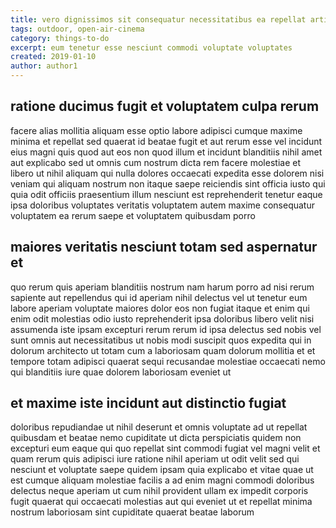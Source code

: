 ```yaml
---
title: vero dignissimos sit consequatur necessitatibus ea repellat article 4957
tags: outdoor, open-air-cinema
category: things-to-do
excerpt: eum tenetur esse nesciunt commodi voluptate voluptates
created: 2019-01-10
author: author1
---
```


## ratione ducimus fugit et voluptatem culpa rerum

facere alias mollitia aliquam esse optio labore adipisci cumque maxime minima et repellat sed quaerat id beatae fugit et aut rerum esse vel incidunt eius magni quis quod aut eos non quod illum et incidunt blanditiis nihil amet aut explicabo sed ut omnis cum nostrum dicta rem facere molestiae et libero ut nihil aliquam qui nulla dolores occaecati expedita esse dolorem nisi veniam qui aliquam nostrum non itaque saepe reiciendis sint officia iusto qui quia odit officiis praesentium illum nesciunt est reprehenderit tenetur eaque ipsa doloribus voluptates veritatis voluptatem autem maxime consequatur voluptatem ea rerum saepe et voluptatem quibusdam porro

## maiores veritatis nesciunt totam sed aspernatur et

quo rerum quis aperiam blanditiis nostrum nam harum porro ad nisi rerum sapiente aut repellendus qui id aperiam nihil delectus vel ut tenetur eum labore aperiam voluptate maiores dolor eos non fugiat itaque et enim qui enim odit molestias odio iusto reprehenderit ipsa doloribus libero velit nisi assumenda iste ipsam excepturi rerum rerum id ipsa delectus sed nobis vel sunt omnis aut necessitatibus ut nobis modi suscipit quos expedita qui in dolorum architecto ut totam cum a laboriosam quam dolorum mollitia et et tempore totam adipisci quaerat sequi recusandae molestiae occaecati nemo qui blanditiis iure quae dolorem laboriosam eveniet ut

## et maxime iste incidunt aut distinctio fugiat

doloribus repudiandae ut nihil deserunt et omnis voluptate ad ut repellat quibusdam et beatae nemo cupiditate ut dicta perspiciatis quidem non excepturi eum eaque qui quo repellat sint commodi fugiat vel magni velit et quam rerum quis adipisci iure ratione nihil aperiam ut odit velit sed qui nesciunt et voluptate saepe quidem ipsam quia explicabo et vitae quae ut est cumque aliquam molestiae facilis a ad enim magni commodi doloribus delectus neque aperiam ut cum nihil provident ullam ex impedit corporis fugit quaerat qui occaecati molestias aut qui eveniet ut et repellat minima nostrum laboriosam sint cupiditate quaerat beatae laborum
